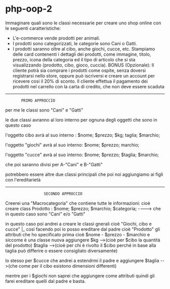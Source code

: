 # php-oop-2
Immaginare quali sono le classi necessarie per creare uno shop online con le seguenti caratteristiche:
- L'e-commerce vende prodotti per animali.
- I prodotti sono categorizzati, le categorie sono Cani o Gatti.
- I prodotti saranno oltre al cibo, anche giochi, cucce, etc.
Stampiamo delle card contenenti i dettagli dei prodotti, come immagine, titolo, prezzo, icona della categoria ed il tipo di articolo che si sta visualizzando (prodotto, cibo, gioco, cuccia).
BONUS (Opzionale):
Il cliente potrà sia comprare i prodotti come ospite, senza doversi registrarsi nello store, oppure può iscriversi e creare un account per ricevere cosi il 20% di sconto.
Il cliente effettua il pagamento dei prodotti nel carrello con la carta di credito, che non deve essere scaduta

------------------------------------------------------------------------------------------------------------------------------------------------------------------------------
           PRIMO APPROCCIO


per me le classi sono "Cani" e "Gatti"

le due classi avranno al loro interno per ognuna degli oggetti che sono in questo caso

l'oggetto cibo avrà al suo interno : 
$nome;
$prezzo;
$kg;
taglia;
$marchio;

l'oggetto "giochi" avrà al suo interno:
$nome;
$prezzo;
marchio;

l'oggetto "cucce" avrà al suo interno:
$nome;
$prezzo;
$taglia;
$marchio;

che poi saranno divisi per A-"Cani" e B-"Gatti"

potrebbero essere altre due classi principali che poi noi aggiungiamo ai figli con l'ereditarietà 

----------------------------------------------------------------------------------------------------------------
                     SECONDO APPROCCIO

Creerei una "Macrocategoria" che contiene tutte le informazioni: cioè creare class Prodotto : $nome; $prezzo; $marchio; $categoria; ----> che in questo caso sono "Cani" e/o "Gatti"

in questo caso poi andrei a creare le classi gnerali cioè "Giochi, cibo e cucce" |_ così facendo poi io posso ereditare dal padre cioè "Prodotto" gli attributi che ho specificato prima cioè $nome - $prezzo - $marchio e siccome è una classe nuova aggiungere $kg -->(cioè per $cibo la quantità del prodotto) $taglia -->(cioè per chi è rivolto il $cibo perché in base alla taglia può differire o essere consigliato diversamente)

lo stesso per $cucce che andrei a estendrmi il padre e aggiungere $taglia -->(che come per il cibo esistono dimensioni differenti)

mentre per i $giochi non saprei che aggiungere come attributi quindi gli farei ereditare quelli dal padre e basta.